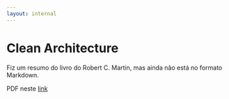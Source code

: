 ```yaml
---
layout: internal
---
```


# Clean Architecture

Fiz um resumo do livro do Robert C. Martin, mas ainda não está no formato Markdown.

PDF neste [link](docs/Meu%20entendimento%20Clean%20Architec%20-%20Jeann%20Andrade.pdf)
